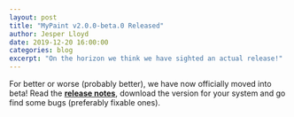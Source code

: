 ```yaml
---
layout: post
title: "MyPaint v2.0.0-beta.0 Released"
author: Jesper Lloyd
date: 2019-12-20 16:00:00
categories: blog
excerpt: "On the horizon we think we have sighted an actual release!"
---
```


For better or worse (probably better), we have now officially moved into beta!
Read the [**release notes**][rel], download the version for your system
and go find some bugs (preferably fixable ones).

[rel]: https://github.com/mypaint/mypaint/releases/tag/v2.0.0-alpha.13
